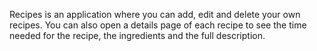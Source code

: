 Recipes is an application where you can add, edit and delete your own recipes. You can also open a details page of each recipe to see the time needed for the recipe, the ingredients and the full description.

